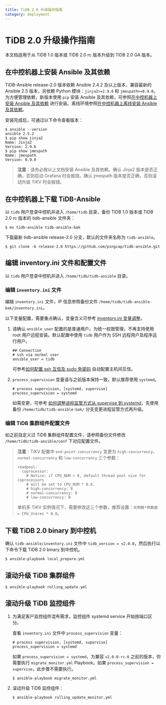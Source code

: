 ```yaml
---
title: TiDB 2.0 升级操作指南
category: deployment
---
```


# TiDB 2.0 升级操作指南

本文档适用于从 TiDB 1.0 版本或 TiDB 2.0 rc 版本升级到 TiDB 2.0 GA 版本。

## 在中控机器上安装 Ansible 及其依赖

TiDB-Ansible release-2.0 版本依赖 Ansible 2.4.2 及以上版本，兼容最新的 Ansible 2.5 版本，另依赖 Python 模块：`jinja2>=2.9.6` 和 `jmespath>=0.9.0`。为方便管理依赖，新版本使用 `pip` 安装 Ansible 及其依赖，可参照[在中控机器上安装 Ansible 及其依赖](ansible-deployment.md#在中控机器上安装-ansible-及其依赖) 进行安装。离线环境参照[在中控机器上离线安装 Ansible 及其依赖](offline-ansible-deployment.md#在中控机器上离线安装-ansible-及其依赖)。

安装完成后，可通过以下命令查看版本：

```
$ ansible --version
ansible 2.5.2
$ pip show jinja2
Name: Jinja2
Version: 2.9.6
$ pip show jmespath
Name: jmespath
Version: 0.9.0
```

> **注意**：请务必按以上文档安装 Ansible 及其依赖。确认 Jinja2 版本是否正确，否则启动 Grafana 时会报错。确认 jmespath 版本是否正确，否则滚动升级 TiKV 时会报错。

## 在中控机器上下载 TiDB-Ansible

以 `tidb` 用户登录中控机并进入 `/home/tidb` 目录，备份 TiDB 1.0 版本或 TiDB 2.0 rc 版本的 tidb-ansible 文件夹：

```
$ mv tidb-ansible tidb-ansible-bak
```

下载最新 tidb-ansible release-2.0 分支，默认的文件夹名称为 `tidb-ansible`。

```
$ git clone -b release-2.0 https://github.com/pingcap/tidb-ansible.git
```

## 编辑 inventory.ini 文件和配置文件

以 `tidb` 用户登录中控机并进入 `/home/tidb/tidb-ansible` 目录。

### 编辑 `inventory.ini` 文件

编辑 `inventory.ini` 文件，IP 信息参照备份文件 `/home/tidb/tidb-ansible-bak/inventory.ini`。

以下变量配置，需要重点确认，变量含义可参考 [inventory.ini 变量调整](ansible-deployment.md#其他变量调整)。

1. 请确认 `ansible_user` 配置的是普通用户。为统一权限管理，不再支持使用 root 用户远程安装。默认配置中使用 `tidb` 用户作为 SSH 远程用户及程序运行用户。

    ```
    ## Connection
    # ssh via normal user
    ansible_user = tidb
    ```

    可参考[如何配置 ssh 互信及 sudo 免密码](ansible-deployment.md#如何配置-ssh-互信及-sudo-免密码) 自动配置主机间互信。

2. `process_supervision` 变量请与之前版本保持一致，默认推荐使用 `systemd`。

    ```
    # process supervision, [systemd, supervise]
    process_supervision = systemd
    ```

    如需变更，可参考 [如何调整进程监管方式从 supervise 到 systemd](ansible-deployment.md#如何调整进程监管方式从-supervise-到-systemd)，先使用备份 `/home/tidb/tidb-ansible-bak/` 分支变更进程监管方式再升级。

### 编辑 TiDB 集群组件配置文件

如之前自定义过 TiDB 集群组件配置文件，请参照备份文件修改 `/home/tidb/tidb-ansible/conf` 下对应配置文件。

> **注意**：TiKV 配置中 `end-point-concurrency` 变更为 `high-concurrency`、`normal-concurrency` 和 `low-concurrency` 三个参数：
>
> ```
> readpool:
>   coprocessor:
>     # Notice: if CPU_NUM > 8, default thread pool size for coprocessors
>     # will be set to CPU_NUM * 0.8.
>     # high-concurrency: 8
>     # normal-concurrency: 8
>     # low-concurrency: 8
> ```
>
> 单机多 TiKV 实例情况下，需要修改这三个参数，推荐设置：`实例数*参数值 = CPU_Vcores * 0.8`。

## 下载 TiDB 2.0 binary 到中控机

确认 `tidb-ansible/inventory.ini` 文件中 `tidb_version = v2.0.0`，然后执行以下命令下载 TiDB 2.0 binary 到中控机。

```
$ ansible-playbook local_prepare.yml
```

## 滚动升级 TiDB 集群组件

```
$ ansible-playbook rolling_update.yml
```

## 滚动升级 TiDB 监控组件

1. 为满足客户监控组件混布需求，监控组件 systemd service 开始按端口区分。

    查看 `inventory.ini` 文件中 `process_supervision` 变量：

    ```
    # process supervision, [systemd, supervise]
    process_supervision = systemd
    ```

    如果 `process_supervision = systemd`，为兼容 `v2.0.0-rc.6` 之前的版本，你需要执行 `migrate_monitor.yml` Playbook。如果 `process_supervision = supervise`，此步骤不需要执行。

    ```
    $ ansible-playbook migrate_monitor.yml
    ```

2. 滚动升级 TiDB 监控组件：

    ```
    $ ansible-playbook rolling_update_monitor.yml
    ```
